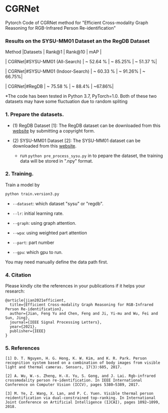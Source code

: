 

# CGRNet

Pytorch Code of CGRNet method for "Efficient Cross-modality Graph Reasoning for RGB-Infrared Person Re-identification"

### Results on the SYSU-MM01 Dataset an the RegDB Dataset 
Method |Datasets    | Rank@1  | Rank@10 |  mAP | 

| CGRNet|#SYSU-MM01 (All-Search)  | ~ 52.64 % | ~ 85.25% | ~ 51.37 %|

| CGRNet|#SYSU-MM01 (Indoor-Search)  | ~ 60.33 % | ~ 91.26% | ~ 66.75%|

| CGRNet|#RegDB  | ~ 75.58 % | ~ 88.4% | ~67.86%|

*The code has been tested in Python 3.7, PyTorch=1.0. Both of these two datasets may have some fluctuation due to random spliting

### 1. Prepare the datasets.

- (1) RegDB Dataset [1]: The RegDB dataset can be downloaded from this [website](http://dm.dongguk.edu/link.html) by submitting a copyright form.

 

- (2) SYSU-MM01 Dataset [2]: The SYSU-MM01 dataset can be downloaded from this [website](http://isee.sysu.edu.cn/project/RGBIRReID.htm).

   - run `python pre_process_sysu.py` in to pepare the dataset, the training data will be stored in ".npy" format.

### 2. Training.
  Train a model by
  ```bash
python train.version3.py 
  ```

  - `--dataset`: which dataset "sysu" or "regdb".

  - `--lr`: initial learning rate.
  
  -  `--graph`: using graph attention.
  
  - `--wpa`: using weighted part attention
  
  - `--part`: part number
  
  - `--gpu`:  which gpu to run.

You may need manually define the data path first.

### 4. Citation

Please kindly cite the references in your publications if it helps your research:
```
@article{jian2021efficient,
  title={Efficient Cross-modality Graph Reasoning for RGB-Infrared Person Re-identification},
  author={Jian, Feng Yu and Chen, Feng and Ji, Yi-mu and Wu, Fei and Sun, Jing},
  journal={IEEE Signal Processing Letters},
  year={2021},
  publisher={IEEE}
}
```

### 5. References



```
[1] D. T. Nguyen, H. G. Hong, K. W. Kim, and K. R. Park. Person recognition system based on a combination of body images from visible light and thermal cameras. Sensors, 17(3):605, 2017.

[2] A. Wu, W.-s. Zheng, H.-X. Yu, S. Gong, and J. Lai. Rgb-infrared crossmodality person re-identification. In IEEE International Conference on Computer Vision (ICCV), pages 5380–5389, 2017.

[3] M. Ye, Z. Wang, X. Lan, and P. C. Yuen. Visible thermal person reidentification via dual-constrained top-ranking. In International Joint Conference on Artificial Intelligence (IJCAI), pages 1092–1099, 2018.
```


